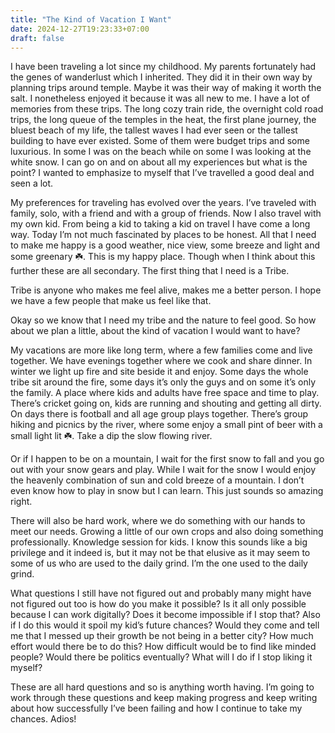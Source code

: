 ```yaml
---
title: "The Kind of Vacation I Want"
date: 2024-12-27T19:23:33+07:00
draft: false
---
```


I have been traveling a lot since my childhood. My parents fortunately had the genes of wanderlust which I inherited. They did it in their own way by planning trips around temple. Maybe it was their way of making it worth the salt. I nonetheless enjoyed it because it was all new to me.  I have a lot of memories from these trips. The long cozy train ride, the overnight cold road trips, the long queue of the temples in the heat, the first plane journey, the bluest beach of my life, the tallest waves I had ever seen or the tallest building to have ever existed.  Some of them were budget trips and some luxurious. In some I was on the beach while on some I was looking at the white snow. I can go on and on about all my experiences but what is the point? I wanted to emphasize to myself that I’ve travelled a good deal and seen a lot. 

My preferences for traveling has evolved over the years. I’ve traveled with family, solo, with a friend and with a group of friends. Now I also travel with my own kid. From being a kid to taking a kid on travel I have come a long way.  Today I’m not much fascinated by places to be honest. All that I need to make me happy is a good weather, nice view, some breeze and light and some greenary ☘️. This is my happy place. Though when I think about this further these are all secondary. The first thing that I need is a Tribe.

Tribe is anyone who makes me feel alive, makes me a better person. I hope we have a few people that make us feel like that.

Okay so we know that I need my tribe and the nature to feel good. So how about we plan a little, about the kind of vacation I would want to have?

My vacations are more like long term, where a few families come and live together. We have evenings together where we cook and share dinner. In winter we light up fire and site beside it and enjoy. Some days the whole tribe sit around the fire, some days it’s only the guys and on some it’s only the family. A place where kids and adults have free space and time to play. There’s cricket going on, kids are running and shouting and getting all dirty.  On days there is football and all age group plays together. There’s group hiking and picnics by the river, where some enjoy a small pint of beer with a small light lit ☘️. Take a dip the slow flowing river.

Or if I happen to be on a mountain, I wait for the first snow to fall and you go out with your snow gears and play. While I wait for the snow I would enjoy the heavenly combination of sun and cold breeze of a mountain. I don’t even know how to play in snow but I can learn. This just sounds so amazing right. 

There will also be hard work, where we do something with our hands to meet our needs. Growing a little of our own crops and also doing something professionally. Knowledge session for kids. I know this sounds like a big privilege and it indeed is, but it may not be that elusive as it may seem to some of us who are used to the daily grind. I’m the one used to the daily grind.

What questions I still have not figured out and probably many might have not figured out too is how do you make it possible? Is it all only possible because I can work digitally? Does it become impossible if I stop that? Also if I do this would it spoil my kid’s future chances? Would they come and tell me that I messed up their growth be not being in a better city? How much effort would there be to do this? How difficult would be to find like minded people? Would there be politics eventually? What will I do if I stop liking it myself?

These are all hard questions and so is anything worth having. I’m going to work through these questions and keep making progress and keep writing about how successfully I’ve been failing and how I continue to take my chances. Adios!



